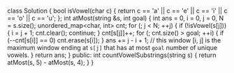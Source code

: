 class Solution {
bool isVowel(char c) {
return c == 'a' || c == 'e' || c == 'i' || c == 'o' || c == 'u';
};
int atMost(string &s, int goal) {
int ans = 0, i = 0, j = 0, N = s.size();
unordered_map<char, int> cnt;
for (; j < N; ++j) {
if (!isVowel(s[j])) {
i = j + 1;
cnt.clear();
continue;
}
cnt[s[j]]++;
for (; cnt.size() > goal; ++i) {
if (--cnt[s[i]] == 0) cnt.erase(s[i]);
}
ans += j - i + 1; // this window [i, j] is the maximum window ending at `s[j]` that has at most `goal` number of unique vowels.
}
return ans;
}
public:
int countVowelSubstrings(string s) {
return atMost(s, 5) - atMost(s, 4);
}
}